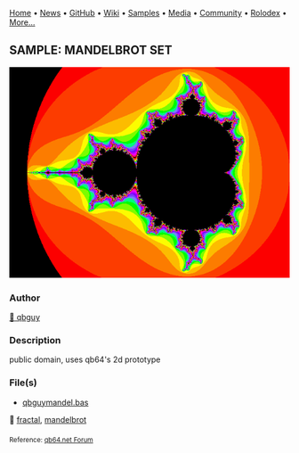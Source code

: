 [Home](https://qb64.com) • [News](../../news.md) • [GitHub](../../github.md) • [Wiki](../../wiki.md) • [Samples](../../samples.md) • [Media](../../media.md) • [Community](../../community.md) • [Rolodex](../../rolodex.md) • [More...](../../more.md)

## SAMPLE: MANDELBROT SET

![qbguymandel.png](img/qbguymandel.png)

### Author

[🐝 qbguy](../qbguy.md) 

### Description

public domain, uses qb64's 2d prototype

### File(s)

* [qbguymandel.bas](src/qbguymandel.bas)

🔗 [fractal](../fractal.md), [mandelbrot](../mandelbrot.md)


<sub>Reference: [qb64.net Forum](https://qb64forum.alephc.xyz/index.php?topic=186.0) </sub>
